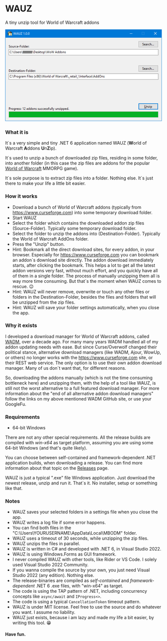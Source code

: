 # WAUZ
A tiny unzip tool for World of Warcraft addons

![WAUZ](screenshot.png)

### What it is
It´s a very simple and tiny .NET 6 application named WAUZ (**W**orld of Warcraft **A**ddons **U**n**Z**ip).

It´s used to unzip a bunch of downloaded zip files, residing in some folder, into another folder (in this case the zip files are addons for the popular [World of Warcraft](https://worldofwarcraft.com) MMORPG game).

It´s sole purpose is to extract zip files into a folder. Nothing else. It´s just there to make your life a little bit easier.

### How it works
- Download a bunch of World of Warcraft addons (typically from https://www.curseforge.com) into some temporary download folder.
- Start WAUZ
- Select the folder which contains the downloaded addon zip files (Source-Folder). Typically some temporary download folder.
- Select the folder to unzip the addons into (Destination-Folder). Typically the World of Warcraft AddOns folder.
- Press the "Unzip" button.
- Hint: Bookmark all the direct download sites, for every addon, in your browser. Especially for https://www.curseforge.com you can bookmark an addon´s download site directly. The addon download immediately starts, after clicking the bookmark. This helps a lot to get all the latest addon versions very fast, without much effort, and you quickly have all of them in a single folder. The process of manually unzipping them all is way more time consuming. But that´s the moment when WAUZ comes to rescue. :wink:
- Hint: WAUZ will never remove, overwrite or touch any other files or folders in the Destination-Folder, besides the files and folders that will be unzipped from the zip files.
- Hint: WAUZ will save your folder settings automatically, when you close the app.

### Why it exists
I developed a download manager for World of Warcraft addons, called [WADM](https://github.com/mbodm/wadm), over a decade ago. For many many years WADM handled all of my addon updating needs with ease. But since Curse/Overwolf changed their political stance, alternative download managers (like WADM, Ajour, WowUp, or others) no longer works with the https://www.curseforge.com site, or their REST web service. The only option is to use their own addon download manager. Many of us don´t want that, for different reasons.

So, downloading the addons manually (which is not the time consuming bottleneck here) and unzipping them, with the help of a tool like WAUZ, is still not the worst alternative to a full featured download manager. For more information about the "end of all alternative addon download managers" follow the links on my above mentioned WADM GitHub site, or use your GoogleFu.

### Requirements

- 64-bit Windows

There are not any other special requirements. All the release builds are compiled with *win-x64* as target platform, assuming you are using some 64-bit Windows (and that's quite likely).

You can choose between self-contained and framework-dependent .NET application builds, when downloading a release. You can find more information about that topic on the [Releases](https://github.com/mbodm/wauz/releases) page.

WAUZ is just a typical ".exe" file Windows application. Just download the newest release, unzip and run it. That´s it. No installer, setup or something like that.

### Notes
- WAUZ saves your selected folders in a settings file when you close the app.
- WAUZ writes a log file if some error happens.
- You can find both files in the "C:\Users\YOURUSERNAME\AppData\Local\MBODM" folder.
- WAUZ uses a timeout of 30 seconds, while unzipping the zip files.
- WAUZ unzips the files in parallel.
- WAUZ is written in C# and developed with .NET 6, in Visual Studio 2022.
- WAUZ is using Windows.Forms as GUI framework.
- I never compiled WAUZ with other tools, like Rider or VS Code. I solely used Visual Studio 2022 Community.
- If you wanna compile the source by your own, you just need Visual Studio 2022 (any edition). Nothing else.
- The release-binaries are compiled as _self-contained_ and _framework-dependent_ .NET 6 .exe files, with "win-x64" as target.
- The code is using the TAP pattern of .NET, including concurrency concepts like `async/await` and `IProgress<>`.
- The code is using a typical `CancellationToken` timeout pattern.
- WAUZ is under MIT license. Feel free to use the source and do whatever you want. I assume no liability.
- WAUZ just exists, because i am lazy and made my life a bit easier, by writing this tool. :grin:

#### Have fun.
